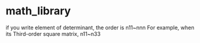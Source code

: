 # math_library
if you write element of determinant, the order is  n11~nnn
For example, when its Third-order square matrix, n11~n33